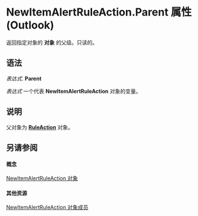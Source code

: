 
# NewItemAlertRuleAction.Parent 属性 (Outlook)

返回指定对象的 **对象** 的父级。只读的。


## 语法

 _表达式_. **Parent**

 _表达式_ 一个代表 **NewItemAlertRuleAction** 对象的变量。


## 说明

父对象为  **[RuleAction](6451788f-e5ed-239c-a34d-b564b52d8955.md)** 对象。


## 另请参阅


#### 概念


[NewItemAlertRuleAction 对象](01d30816-50aa-ff23-69a0-4aa627b3d7e4.md)
#### 其他资源


[NewItemAlertRuleAction 对象成员](d086c4b9-b991-b84b-08cb-f66149ecaa4b.md)